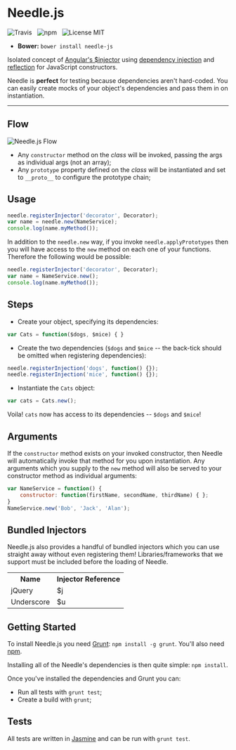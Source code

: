 Needle.js
============

![Travis](http://img.shields.io/travis/Wildhoney/Needle.js.svg?style=flat)
&nbsp;
![npm](http://img.shields.io/npm/v/needle-js.svg?style=flat)
&nbsp;
![License MIT](http://img.shields.io/badge/License-MIT-lightgrey.svg?style=flat)

* **Bower:** `bower install needle-js`

Isolated concept of <a href="http://docs.angularjs.org/api/AUTO.$injector" target="_blank">Angular's $injector</a> using <a href="http://en.wikipedia.org/wiki/Dependency_injection" target="_blank">dependency injection</a> and <a href="http://en.wikipedia.org/wiki/Reflection_(computer_programming)" target="_blank">reflection</a> for JavaScript constructors.

Needle is <strong>perfect</strong> for testing because dependencies aren't hard-coded. You can easily create mocks of your object's dependencies and pass them in on instantiation.

---

Flow
------------

<img src="http://i.imgur.com/6BktN5T.png" alt="Needle.js Flow" />

 * Any `constructor` method on the <i>class</i> will be invoked, passing the args as individual args (not an array);
 * Any `prototype` property defined on the <i>class</i> will be instantiated and set to `__proto__` to configure the prototype chain;

Usage
------------

```javascript
needle.registerInjector('decorator', Decorator);
var name = needle.new(NameService);
console.log(name.myMethod());
```

In addition to the `needle.new` way, if you invoke `needle.applyPrototypes` then you will have access to the `new` method on each one of your functions. Therefore the following would be possible:

```javascript
needle.registerInjector('decorator', Decorator);
var name = NameService.new();
console.log(name.myMethod());
```

Steps
------------

 * Create your object, specifying its dependencies:

 ```javascript
 var Cats = function($dogs, $mice) { }
 ```

 * Create the two dependencies (`$dogs` and `$mice` -- the back-tick should be omitted when registering dependencies):

 ```javascript
 needle.registerInjection('dogs', function() {});
 needle.registerInjection('mice', function() {});
 ```

 * Instantiate the `Cats` object:

 ```javascript
 var cats = Cats.new();
 ```

 Voila! `cats` now has access to its dependencies -- `$dogs` and `$mice`!

Arguments
------------

If the `constructor` method exists on your invoked constructor, then Needle will automatically invoke that method for you upon instantiation. Any arguments which you supply to the `new` method will also be served to your constructor method as individual arguments:

```javascript
var NameService = function() {
    constructor: function(firstName, secondName, thirdName) { };
}
NameService.new('Bob', 'Jack', 'Alan');
```

Bundled Injectors
------------

Needle.js also provides a handful of bundled injectors which you can use straight away without even registering them! Libraries/frameworks that we support must be included before the loading of Needle.

<table>
    <tr>
        <th>Name</th>
        <th>Injector Reference</th>
    <tr>
        <td>jQuery</td>
        <td>$j</td>
    </tr>
    <tr>
        <td>Underscore</td>
        <td>$u</td>
    </tr>
</table>

Getting Started
------------

To install Needle.js you need <a href="http://gruntjs.com/">Grunt</a>: `npm install -g grunt`. You'll also need <a href="https://npmjs.org/">npm</a>.

Installing all of the Needle's dependencies is then quite simple: `npm install`.

Once you've installed the dependencies and Grunt you can:

 * Run all tests with `grunt test`;
 * Create a build with `grunt`;

Tests
------------

All tests are written in <a href="https://jasmine.github.io/">Jasmine</a> and can be run with `grunt test`.
